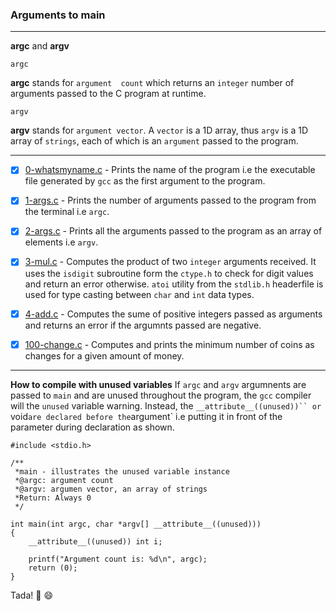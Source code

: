 ### Arguments to main
---

**argc** and **argv**

`argc
`

**argc** stands for `argument  count` which returns an `integer` number of arguments passed to the C program at runtime.

`argv`

**argv** stands for `argument vector`. A `vector` is a 1D array, thus `argv` is a 1D array of `strings`, each of which is an `argument` passed to the program.

---

- [x] [0-whatsmyname.c](0-whatsmyname.c) - Prints the name of the program i.e the executable file generated by `gcc` as the first argument to the program.

- [x] [1-args.c](1-args.c) - Prints the number of arguments passed to the program from the terminal i.e `argc`.

- [x] [2-args.c](2-args.c) - Prints all the arguments passed to the program as an array of elements i.e `argv`.

- [x] [3-mul.c](3-mul.c) - Computes the product of two `integer` arguments received. It uses the `isdigit` subroutine form the `ctype.h` to check for digit values and return an error otherwise. `atoi` utility from the `stdlib.h` headerfile is used for type casting between `char` and `int` data types.

- [x] [4-add.c](4-add.c) - Computes the sume of positive integers passed as arguments and returns an error if the argumnts passed are negative.

- [x] [100-change.c](100-change.c) - Computes and prints the minimum number of coins as changes for a given amount of money.
---

**How to compile with unused variables**
If `argc` and `argv` argumnents are passed to `main` and are unused throughout the program, the `gcc` compiler will the `unused` variable warning.
Instead, the `__attribute__((unused))`` or `void` are declared before the `argument` i.e putting it in front of the parameter during declaration as shown.

```
#include <stdio.h>

/**
 *main - illustrates the unused variable instance
 *@argc: argument count
 *@argv: argumen vector, an array of strings
 *Return: Always 0
 */

int main(int argc, char *argv[] __attribute__((unused)))
{
	__attribute__((unused)) int i;

	printf("Argument count is: %d\n", argc);
	return (0);
}
```
Tada! :tada:
:smile:
